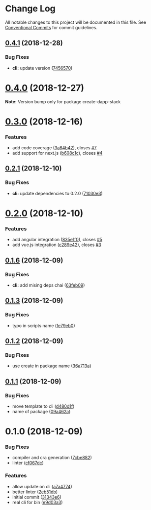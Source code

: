 # Change Log

All notable changes to this project will be documented in this file.
See [Conventional Commits](https://conventionalcommits.org) for commit guidelines.

## [0.4.1](https://github.com/Dapp-Stack/Dapp-Stack/compare/v0.4.0...v0.4.1) (2018-12-28)


### Bug Fixes

* **cli:** update version ([7456570](https://github.com/Dapp-Stack/Dapp-Stack/commit/7456570))





# [0.4.0](https://github.com/Dapp-Stack/Dapp-Stack/compare/v0.3.0...v0.4.0) (2018-12-27)

**Note:** Version bump only for package create-dapp-stack





# [0.3.0](https://github.com/Dapp-Stack/Dapp-Stack/compare/v0.2.2...v0.3.0) (2018-12-16)


### Features

* add code coverage ([3a84b42](https://github.com/Dapp-Stack/Dapp-Stack/commit/3a84b42)), closes [#7](https://github.com/Dapp-Stack/Dapp-Stack/issues/7)
* add support for next.js ([b608c1c](https://github.com/Dapp-Stack/Dapp-Stack/commit/b608c1c)), closes [#4](https://github.com/Dapp-Stack/Dapp-Stack/issues/4)





## [0.2.1](https://github.com/Dapp-Stack/Dapp-Stack/compare/v0.2.0...v0.2.1) (2018-12-10)


### Bug Fixes

* **cli:** update dependencies to 0.2.0 ([71030e3](https://github.com/Dapp-Stack/Dapp-Stack/commit/71030e3))





# [0.2.0](https://github.com/Dapp-Stack/Dapp-Stack/compare/v0.1.6...v0.2.0) (2018-12-10)


### Features

* add angular integration ([835e1f0](https://github.com/Dapp-Stack/Dapp-Stack/commit/835e1f0)), closes [#5](https://github.com/Dapp-Stack/Dapp-Stack/issues/5)
* add vue.js integration ([c289e42](https://github.com/Dapp-Stack/Dapp-Stack/commit/c289e42)), closes [#3](https://github.com/Dapp-Stack/Dapp-Stack/issues/3)





## [0.1.6](https://github.com/Dapp-Stack/Dapp-Stack/compare/v0.1.5...v0.1.6) (2018-12-09)


### Bug Fixes

* **cli:** add mising deps chai ([63feb09](https://github.com/Dapp-Stack/Dapp-Stack/commit/63feb09))





## [0.1.3](https://github.com/Dapp-Stack/Dapp-Stack/compare/v0.1.2...v0.1.3) (2018-12-09)


### Bug Fixes

* typo in scripts name ([fe79eb0](https://github.com/Dapp-Stack/Dapp-Stack/commit/fe79eb0))





## [0.1.2](https://github.com/Dapp-Stack/Dapp-Stack/compare/v0.1.1...v0.1.2) (2018-12-09)


### Bug Fixes

* use create in package name ([36a713a](https://github.com/Dapp-Stack/Dapp-Stack/commit/36a713a))





## [0.1.1](https://github.com/Dapp-Stack/Dapp-Stack/compare/v0.1.0...v0.1.1) (2018-12-09)


### Bug Fixes

* move template to cli ([d480d1f](https://github.com/Dapp-Stack/Dapp-Stack/commit/d480d1f))
* name of package ([09a462a](https://github.com/Dapp-Stack/Dapp-Stack/commit/09a462a))





# 0.1.0 (2018-12-09)


### Bug Fixes

* compiler and cra generation ([7cbe882](https://github.com/Dapp-Stack/Dapp-Stack/commit/7cbe882))
* linter ([cf067dc](https://github.com/Dapp-Stack/Dapp-Stack/commit/cf067dc))


### Features

* allow update on cli ([a7a4774](https://github.com/Dapp-Stack/Dapp-Stack/commit/a7a4774))
* better linter ([2eb51db](https://github.com/Dapp-Stack/Dapp-Stack/commit/2eb51db))
* initial commit ([31343e6](https://github.com/Dapp-Stack/Dapp-Stack/commit/31343e6))
* real cli for bin ([e9d03a3](https://github.com/Dapp-Stack/Dapp-Stack/commit/e9d03a3))
